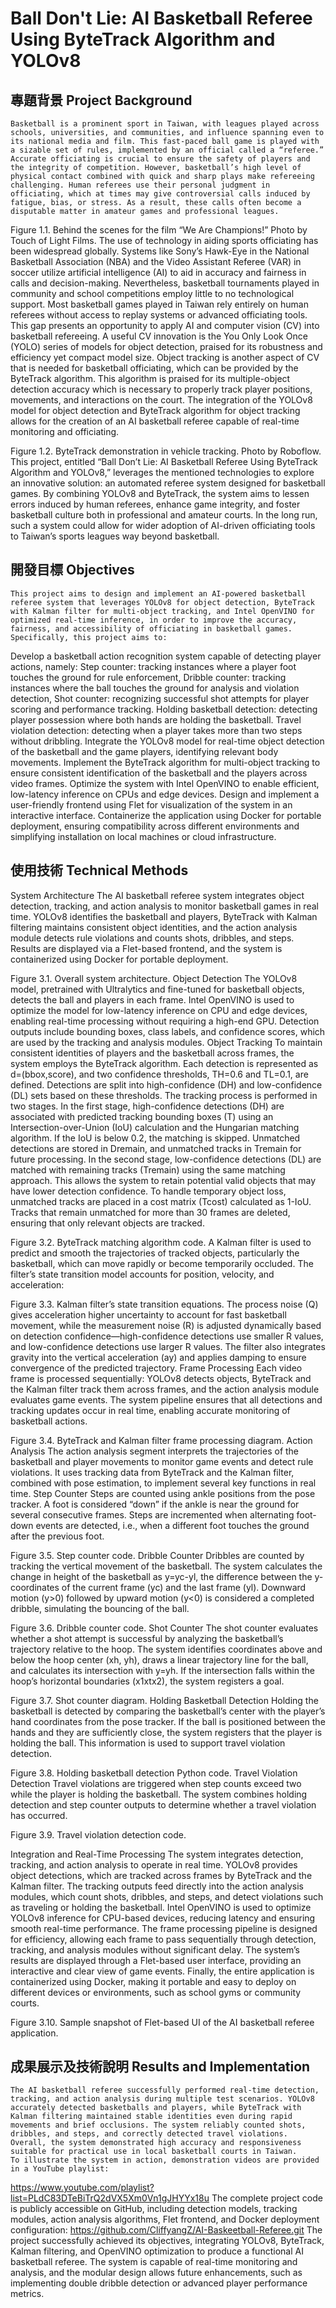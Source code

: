 # Ball Don't Lie: AI Basketball Referee Using ByteTrack Algorithm and YOLOv8


## 專題背景 Project Background
	Basketball is a prominent sport in Taiwan, with leagues played across schools, universities, and communities, and influence spanning even to its national media and film. This fast-paced ball game is played with a sizable set of rules, implemented by an official called a “referee.” Accurate officiating is crucial to ensure the safety of players and the integrity of competition. However, basketball’s high level of physical contact combined with quick and sharp plays make refereeing challenging. Human referees use their personal judgment in officiating, which at times may give controversial calls induced by fatigue, bias, or stress. As a result, these calls often become a disputable matter in amateur games and professional leagues.

Figure 1.1. Behind the scenes for the film “We Are Champions!” Photo by Touch of Light Films.
	The use of technology in aiding sports officiating has been widespread globally. Systems like Sony’s Hawk-Eye in the National Basketball Association (NBA) and the Video Assistant Referee (VAR) in soccer utilize artificial intelligence (AI) to aid in accuracy and fairness in calls and decision-making. Nevertheless, basketball tournaments played in community and school competitions employ little to no technological support. Most basketball games played in Taiwan rely entirely on human referees without access to replay systems or advanced officiating tools.
	This gap presents an opportunity to apply AI and computer vision (CV) into basketball refereeing. A useful CV innovation is the You Only Look Once (YOLO) series of models for object detection, praised for its robustness and efficiency yet compact model size. Object tracking is another aspect of CV that is needed for basketball officiating, which can be provided by the ByteTrack algorithm. This algorithm is praised for its multiple-object detection accuracy which is necessary to properly track player positions, movements, and interactions on the court. The integration of the YOLOv8 model for object detection and ByteTrack algorithm for object tracking allows for the creation of an AI basketball referee capable of real-time monitoring and officiating.

Figure 1.2. ByteTrack demonstration in vehicle tracking. Photo by Roboflow.
	This project, entitled “Ball Don’t Lie: AI Basketball Referee Using ByteTrack Algorithm and YOLOv8,” leverages the mentioned technologies to explore an innovative solution: an automated referee system designed for basketball games. By combining YOLOv8 and ByteTrack, the system aims to lessen errors induced by human referees, enhance game integrity, and foster basketball culture both in professional and amateur courts. In the long run, such a system could allow for wider adoption of AI-driven officiating tools to Taiwan’s sports leagues way beyond basketball.
## 開發目標 Objectives
	This project aims to design and implement an AI-powered basketball referee system that leverages YOLOv8 for object detection, ByteTrack with Kalman filter for multi-object tracking, and Intel OpenVINO for optimized real-time inference, in order to improve the accuracy, fairness, and accessibility of officiating in basketball games. Specifically, this project aims to:
Develop a basketball action recognition system capable of detecting player actions, namely:
Step counter: tracking instances where a player foot touches the ground for rule enforcement,
Dribble counter: tracking instances where the ball touches the ground for analysis and violation detection,
Shot counter: recognizing successful shot attempts for player scoring and performance tracking. 
Holding basketball detection: detecting player possession where both hands are holding the basketball.
Travel violation detection: detecting when a player takes more than two steps without dribbling.
Integrate the YOLOv8 model for real-time object detection of the basketball and the game players, identifying relevant body movements.
Implement the ByteTrack algorithm for multi-object tracking to ensure consistent identification of the basketball and the players across video frames.
Optimize the system with Intel OpenVINO to enable efficient, low-latency inference on CPUs and edge devices.
Design and implement a user-friendly frontend using Flet for visualization of the system in an interactive interface.
Containerize the application using Docker for portable deployment, ensuring compatibility across different environments and simplifying installation on local machines or cloud infrastructure.
## 使用技術 Technical Methods
System Architecture
	The AI basketball referee system integrates object detection, tracking, and action analysis to monitor basketball games in real time. YOLOv8 identifies the basketball and players, ByteTrack with Kalman filtering maintains consistent object identities, and the action analysis module detects rule violations and counts shots, dribbles, and steps. Results are displayed via a Flet-based frontend, and the system is containerized using Docker for portable deployment.

Figure 3.1. Overall system architecture.
Object Detection
	The YOLOv8 model, pretrained with Ultralytics and fine-tuned for basketball objects, detects the ball and players in each frame. Intel OpenVINO is used to optimize the model for low-latency inference on CPU and edge devices, enabling real-time processing without requiring a high-end GPU. Detection outputs include bounding boxes, class labels, and confidence scores, which are used by the tracking and analysis modules.
Object Tracking
To maintain consistent identities of players and the basketball across frames, the system employs the ByteTrack algorithm. Each detection is represented as d=(bbox,score), and two confidence thresholds, TH=0.6 and TL=0.1, are defined. Detections are split into high-confidence (DH​) and low-confidence (DL) sets based on these thresholds.
The tracking process is performed in two stages. In the first stage, high-confidence detections (DH) are associated with predicted tracking bounding boxes (T) using an Intersection-over-Union (IoU) calculation and the Hungarian matching algorithm. If the IoU is below 0.2, the matching is skipped. Unmatched detections are stored in Dremain​, and unmatched tracks in Tremain​ for future processing.
In the second stage, low-confidence detections (DL) are matched with remaining tracks (Tremain​) using the same matching approach. This allows the system to retain potential valid objects that may have lower detection confidence. To handle temporary object loss, unmatched tracks are placed in a cost matrix (Tcost​) calculated as 1-IoU. Tracks that remain unmatched for more than 30 frames are deleted, ensuring that only relevant objects are tracked.

Figure 3.2. ByteTrack matching algorithm code.
A Kalman filter is used to predict and smooth the trajectories of tracked objects, particularly the basketball, which can move rapidly or become temporarily occluded. The filter’s state transition model accounts for position, velocity, and acceleration:

Figure 3.3. Kalman filter’s state transition equations.
The process noise (Q) gives acceleration higher uncertainty to account for fast basketball movement, while the measurement noise (R) is adjusted dynamically based on detection confidence—high-confidence detections use smaller R values, and low-confidence detections use larger R values. The filter also integrates gravity into the vertical acceleration (ay) and applies damping to ensure convergence of the predicted trajectory.
Frame Processing
Each video frame is processed sequentially: YOLOv8 detects objects, ByteTrack and the Kalman filter track them across frames, and the action analysis module evaluates game events. The system pipeline ensures that all detections and tracking updates occur in real time, enabling accurate monitoring of basketball actions.

Figure 3.4. ByteTrack and Kalman filter frame processing diagram.
Action Analysis
The action analysis segment interprets the trajectories of the basketball and player movements to monitor game events and detect rule violations. It uses tracking data from ByteTrack and the Kalman filter, combined with pose estimation, to implement several key functions in real time.
Step Counter
Steps are counted using ankle positions from the pose tracker. A foot is considered “down” if the ankle is near the ground for several consecutive frames. Steps are incremented when alternating foot-down events are detected, i.e., when a different foot touches the ground after the previous foot.

Figure 3.5. Step counter code.
Dribble Counter
Dribbles are counted by tracking the vertical movement of the basketball. The system calculates the change in height of the basketball as y=yc-yl, the difference between the y-coordinates of the current frame (yc) and the last frame (yl). Downward motion (y>0) followed by upward motion (y<0) is considered a completed dribble, simulating the bouncing of the ball.

Figure 3.6. Dribble counter code.
Shot Counter
The shot counter evaluates whether a shot attempt is successful by analyzing the basketball’s trajectory relative to the hoop. The system identifies coordinates above and below the hoop center (xh, yh), draws a linear trajectory line for the ball, and calculates its intersection with y=yh​. If the intersection falls within the hoop’s horizontal boundaries (x1xtx2​), the system registers a goal.

Figure 3.7. Shot counter diagram.
Holding Basketball Detection
	Holding the basketball is detected by comparing the basketball’s center with the player’s hand coordinates from the pose tracker. If the ball is positioned between the hands and they are sufficiently close, the system registers that the player is holding the ball. This information is used to support travel violation detection.

Figure 3.8. Holding basketball detection Python code.
Travel Violation Detection
	Travel violations are triggered when step counts exceed two while the player is holding the basketball. The system combines holding detection and step counter outputs to determine whether a travel violation has occurred.

Figure 3.9. Travel violation detection code.

Integration and Real-Time Processing
The system integrates detection, tracking, and action analysis to operate in real time. YOLOv8 provides object detections, which are tracked across frames by ByteTrack and the Kalman filter. The tracking outputs feed directly into the action analysis modules, which count shots, dribbles, and steps, and detect violations such as traveling or holding the basketball.
Intel OpenVINO is used to optimize YOLOv8 inference for CPU-based devices, reducing latency and ensuring smooth real-time performance. The frame processing pipeline is designed for efficiency, allowing each frame to pass sequentially through detection, tracking, and analysis modules without significant delay. The system’s results are displayed through a Flet-based user interface, providing an interactive and clear view of game events. Finally, the entire application is containerized using Docker, making it portable and easy to deploy on different devices or environments, such as school gyms or community courts.

Figure 3.10. Sample snapshot of Flet-based UI of the AI basketball referee application.
## 成果展示及技術說明 Results and Implementation
	The AI basketball referee successfully performed real-time detection, tracking, and action analysis during multiple test scenarios. YOLOv8 accurately detected basketballs and players, while ByteTrack with Kalman filtering maintained stable identities even during rapid movements and brief occlusions. The system reliably counted shots, dribbles, and steps, and correctly detected travel violations. Overall, the system demonstrated high accuracy and responsiveness suitable for practical use in local basketball courts in Taiwan.
	To illustrate the system in action, demonstration videos are provided in a YouTube playlist:
https://www.youtube.com/playlist?list=PLdC83DTeBiTrQ2dVX5Xm0Vn1gJHYYx18u
	The complete project code is publicly accessible on GitHub, including detection models, tracking modules, action analysis algorithms, Flet frontend, and Docker deployment configuration:
https://github.com/CliffyangZ/AI-Baskeetball-Referee.git
The project successfully achieved its objectives, integrating YOLOv8, ByteTrack, Kalman filtering, and OpenVINO optimization to produce a functional AI basketball referee. The system is capable of real-time monitoring and analysis, and the modular design allows future enhancements, such as implementing double dribble detection or advanced player performance metrics.
